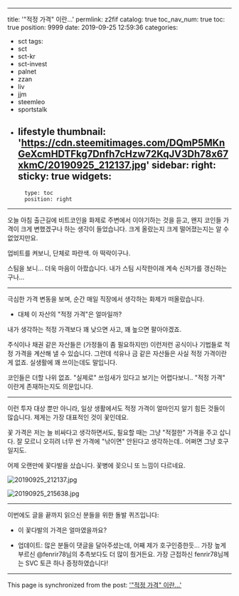 
---
title: '"적정 가격" 이란...'
permlink: z2fif
catalog: true
toc_nav_num: true
toc: true
position: 9999
date: 2019-09-25 12:59:36
categories:
- sct
tags:
- sct
- sct-kr
- sct-invest
- palnet
- zzan
- liv
- jjm
- steemleo
- sportstalk
- lifestyle
thumbnail: 'https://cdn.steemitimages.com/DQmP5MKnGeXcmHDTFkg7Dnfh7cHzw72KqJV3Dh78x67xkmC/20190925_212137.jpg'
sidebar:
    right:
        sticky: true
widgets:
    -
        type: toc
        position: right
---


오늘 아침 출근길에 비트코인을 화제로 주변에서 이야기하는 것을 듣고, 왠지 코인들 가격이 크게 변했겠구나 하는 생각이 들었습니다. 크게 올랐는지 크게 떨어졌는지는 알 수 없었지만요.

업비트를 켜보니, 단체로 파란색. 아 떡락이구나.

스팀을 보니... 더욱 마음이 아팠습니다. 내가 스팀 시작한이래 계속 신저가를 갱신하는구나...

---

극심한 가격 변동을 보며, 순간 매일 직장에서 생각하는 화제가 떠올랐습니다. 

* 대체 이 자산의 "적정 가격"은 얼마일까?

내가 생각하는 적정 가격보다 꽤 낮으면 사고, 꽤 높으면 팔아야겠죠. 

주식이나 채권 같은 자산들은 (가정들이 좀 필요하지만) 이런저런 공식이나 기법들로 적정 가격을 계산해 낼 수 있습니다. 그런데 석유나 금 같은 자산들은 사실 적정 가격이란게 없죠. 실생활에 꽤 쓰이는데도 말입니다.

코인들은 더할 나위 없죠. "실제로" 쓰임새가 있다고 보기는 어렵다보니.. "적정 가격" 이란게 존재하는지도 의문입니다.

---

이런 투자 대상 뿐만 아니라, 일상 생활에서도 적정 가격이 얼마인지 알기 힘든 것들이 많습니다. 제게는 가장 대표적인 것이 꽃인데요.

꽃 가격은 저는 늘 비싸다고 생각하면서도, 필요할 때는 그냥 "적절한" 가격을 주고 삽니다. 잘 모르니 오히려 너무 싼 가격에 "낚이면" 안된다고 생각하는데.. 어쩌면 그냥 호구일지도.

어제 오랜만에 꽃다발을 샀습니다. 꽃병에 꽂으니 또 느낌이 다르네요.

![20190925_212137.jpg](https://cdn.steemitimages.com/DQmP5MKnGeXcmHDTFkg7Dnfh7cHzw72KqJV3Dh78x67xkmC/20190925_212137.jpg)

![20190925_215638.jpg](https://cdn.steemitimages.com/DQmQAjt7wFHfH72W4StPGLzDHERC8F3JBFCHXXxBQUjhGKV/20190925_215638.jpg)
<br>

---

이번에도 글을 끝까지 읽으신 분들을 위한 돌발 퀴즈입니다: 

* 이 꽃다발의 가격은 얼마였을까요?

* 업데이트: 많은 분들이 댓글을 달아주셨는데, 어째 제가 호구인증한듯... 가장 높게 부르신 @fenrir78님의 추측보다도 더 많이 줬거든요. 가장 근접하신 fenrir78님께는 SVC 토큰 하나 증정하였습니다!

- - -

This page is synchronized from the post: ['"적정 가격" 이란...'](https://steemit.com/@glory7/z2fif)
